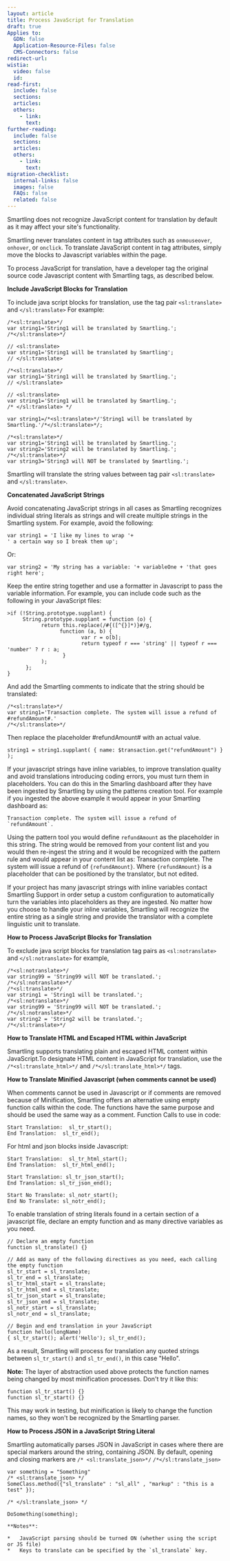 ```yaml
---
layout: article
title: Process JavaScript for Translation
draft: true
Applies to:
  GDN: false
  Application-Resource-Files: false
  CMS-Connectors: false
redirect-url:
wistia:
  video: false
  id:
read-first:
  include: false
  sections:
  articles:
  others:
    - link:
      text:
further-reading:
  include: false
  sections:
  articles:
  others:
    - link:
      text:
migration-checklist:
  internal-links: false
  images: false
  FAQs: false
  related: false
---
```

Smartling does not recognize JavaScript content for translation by default as it may affect your site's functionality.  

Smartling never translates content in tag attributes such as `onmouseover`, `onhover`, or `onclick`. To translate JavaScript content in tag attributes, simply move the blocks to Javascript variables within the page.  

To process JavaScript for translation, have a developer tag the original source code Javascript content with Smartling tags, as described below.

**Include JavaScript Blocks for Translation**

To include java script blocks for translation, use the tag pair `<sl:translate>` and `</sl:translate>` For example:  

~~~
/*<sl:translate>*/  
var string1='String1 will be translated by Smartling.';  
/*</sl:translate>*/  

// <sl:translate>  
var string1='String1 will be translated by Smartling';  
// </sl:translate>  

/*<sl:translate>*/  
var string1='String1 will be translated by Smartling.';  
// </sl:translate>  

// <sl:translate>  
var string1='String1 will be translated by Smartling.';  
/* </sl:translate> */  

var string1=/*<sl:translate>*/'String1 will be translated by Smartling.'/*</sl:translate>*/;  

/*<sl:translate>*/  
var string1='String1 will be translated by Smartling.';  
var string2='String2 will be translated by Smartling.';  
/*</sl:translate>*/   
var string3='String3 will NOT be translated by Smartling.';  
~~~

Smartling will translate the string values between tag pair `<sl:translate>` and `</sl:translate>`.  

**Concatenated JavaScript Strings**

Avoid concatenating JavaScript strings in all cases as Smartling recognizes individual string literals as strings and will create multiple strings in the Smartling system. For example, avoid the following:

~~~
var string1 = 'I like my lines to wrap '+  
' a certain way so I break them up';
~~~

Or:

~~~
var string2 = 'My string has a variable: '+ variableOne + 'that goes right here';
~~~

Keep the entire string together and use a formatter in Javascript to pass the variable information. For example, you can include code such as the following in your JavaScript files:

~~~
>if (!String.prototype.supplant) {  
     String.prototype.supplant = function (o) {  
           return this.replace(/#{([^{}]*)}#/g,  
                 function (a, b) {   
                        var r = o[b];   
                        return typeof r === 'string' || typeof r === 'number' ? r : a;   
                  }   
           );   
      };   
}
~~~

And add the Smartling comments to indicate that the string should be translated:

~~~
/*<sl:translate>*/  
var string1='Transaction complete. The system will issue a refund of #refundAmount#.'  
/*</sl:translate>*/
~~~

Then replace the placeholder #refundAmount# with an actual value.

~~~
string1 = string1.supplant( { name: $transaction.get("refundAmount") } );
~~~

If your javascript strings have inline variables, to improve translation quality and avoid translations introducing coding errors, you must turn them in placeholders. You can do this in the Smarling dashboard after they have been ingested by Smartling by using the patterns creation tool. For example if you ingested the above example it would appear in your Smartling dashboard as:

~~~
Transaction complete. The system will issue a refund of `refundAmount`.
~~~

Using the pattern tool you would define `refundAmount` as the placeholder in this string. The string would be removed from your content list and you would then re-ingest the string and it would be recognized with the pattern rule and would appear in your content list as:
Transaction complete. The system will issue a refund of `{refundAmount}`. Where `{refundAmount}` is a placeholder that can be positioned by the translator, but not edited.

If your project has many javascript strings with inline variables contact Smartling Support in order setup a custom configuration to automatically turn the variables into placeholders as they are ingested. No matter how you choose to handle your inline variables, Smartling will recognize the entire string as a single string and provide the translator with a complete linguistic unit to translate.

**How to Process JavaScript Blocks for Translation**

To exclude java script blocks for translation tag pairs as `<sl:notranslate>` and `</sl:notranslate>` for example,

~~~
/*<sl:notranslate>*/  
var string99 = 'String99 will NOT be translated.';  
/*</sl:notranslate>*/  
/*<sl:translate>*/  
var string1 = 'String1 will be translated.';  
/*<sl:notranslate>*/  
var string99 = 'String99 will NOT be translated.';  
/*</sl:notranslate>*/  
var string2 = 'String2 will be translated.';  
/*</sl:translate>*/
~~~

**How to Translate HTML and Escaped HTML within JavaScript**

Smartling supports translating plain and escaped HTML content within JavaScript.To designate HTML content in JavaScript for translation, use the `/*<sl:translate_html>*/` and `/*</sl:translate_html>*/` tags.

**How to Translate Minified Javascript (when comments cannot be used)**

When comments cannot be used in Javascript or if comments are removed because of Minification, Smartling offers an alternative using empty function calls within the code. The functions have the same purpose and should be used the same way as a comment. Function Calls to use in code:

~~~
Start Translation:  sl_tr_start();  
End Translation:  sl_tr_end();
~~~

For html and json blocks inside Javascript:

~~~
Start Translation:  sl_tr_html_start();  
End Translation:  sl_tr_html_end();

Start Translation: sl_tr_json_start();  
End Translation: sl_tr_json_end();

Start No Translate: sl_notr_start();  
End No Translate: sl_notr_end();
~~~

To enable translation of string literals found in a certain section of a javascript file, declare an empty function and as many directive variables as you need.

~~~
// Declare an empty function  
function sl_translate() {}  

// Add as many of the following directives as you need, each calling the empty function  
sl_tr_start = sl_translate;  
sl_tr_end = sl_translate;  
sl_tr_html_start = sl_translate;  
sl_tr_html_end = sl_translate;  
sl_tr_json_start = sl_translate;  
sl_tr_json_end = sl_translate;  
sl_notr_start = sl_translate;  
sl_notr_end = sl_translate;  

// Begin and end translation in your JavaScript   
function hello(longName)  
{ sl_tr_start(); alert('Hello'); sl_tr_end();
~~~

As a result, Smartling will process for translation any quoted strings between `sl_tr_start()` and `sl_tr_end()`, in this case "Hello".

**Note:** The layer of abstraction used above protects the function names being changed by most minification processes. Don't try it like this:

~~~
function sl_tr_start() {}  
function sl_tr_start() {}
~~~

This may work in testing, but minification is likely to change the function names, so they won't be recognized by the Smartling parser.

**How to Process JSON in a JavaScript String Literal**

Smartling automatically parses JSON in JavaScript in cases where there are special markers around the string, containing JSON. By default, opening and closing markers are `/* <sl:translate_json>*/` `/*</sl:translate_json>`

~~~
var something = "Something"
/* <sl:translate_json> */
SomeClass.method({"sl_translate" : "sl_all" , "markup" : "this is a test" });

/* </sl:translate_json> */

DoSomething(something);

**Notes**:

*   JavaScript parsing should be turned ON (whether using the script or JS file)
*   Keys to translate can be specified by the `sl_translate` key.
